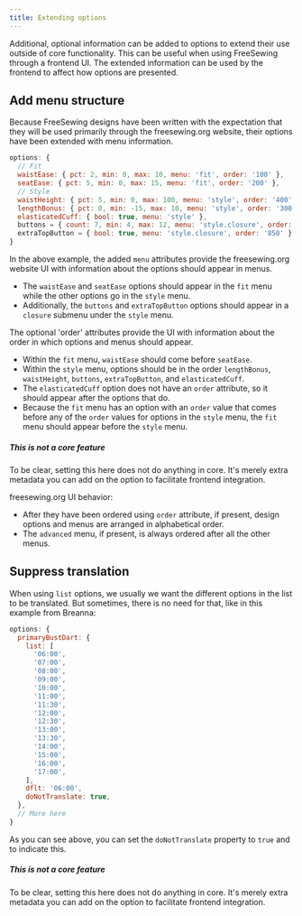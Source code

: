 ```yaml
---
title: Extending options
---
```


Additional, optional information can be added to options to extend
their use outside of core functionality.
This can be useful when using FreeSewing through a frontend UI.
The extended information can be used by the frontend to affect
how options are presented.


## Add menu structure

Because FreeSewing designs have been written with the expectation that
they will be used primarily through the freesewing.org website,
their options have been extended with menu information.

```js
options: {
  // Fit
  waistEase: { pct: 2, min: 0, max: 10, menu: 'fit', order: '100' },
  seatEase: { pct: 5, min: 0, max: 15, menu: 'fit', order: '200' },
  // Style
  waistHeight: { pct: 5, min: 0, max: 100, menu: 'style', order: '400' },
  lengthBonus: { pct: 0, min: -15, max: 10, menu: 'style', order: '300' },
  elasticatedCuff: { bool: true, menu: 'style' },
  buttons = { count: 7, min: 4, max: 12, menu: 'style.closure', order: '800' }
  extraTopButton = { bool: true, menu: 'style.closure', order: '850' }
}
```

In the above example, the added `menu` attributes provide the
freesewing.org website UI with information about the options
should appear in menus.
- The `waistEase` and `seatEase` options should appear in the `fit`
menu while the other options go in the `style` menu.
- Additionally, the `buttons` and `extraTopButton` options should
appear in a `closure` submenu under the `style` menu.

The optional 'order' attributes provide the UI with information about
the order in which options and menus should appear.
- Within the `fit` menu, `waistEase` should come before `seatEase`.
- Within the `style` menu, options should be in the order
`lengthBonus`, `waistHeight`, `buttons`, `extraTopButton`, and
`elasticatedCuff`.
- The `elasticatedCuff` option does not have an `order` attribute,
so it should appear after the options that do.
- Because the `fit` menu has an option with an `order` value that comes
before any of the `order` values for options in the `style` menu,
the `fit` menu should appear before the `style` menu.

<Note>

##### This is not a core feature

To be clear, setting this here does not do anything in core.
It's merely extra metadata you can add on the option to facilitate
frontend integration.

</Note>

<Note>

freesewing.org UI behavior:
- After they have been ordered using `order` attribute, if present,
design options and menus are arranged in alphabetical order.
- The `advanced` menu, if present, is always ordered after all the
other menus.

</Note>


## Suppress translation

When using `list` options, we usually we want the different options
in the list to be translated.
But sometimes, there is no need for that, like in this example from Breanna:

```js
options: {
  primaryBustDart: {
    list: [
      '06:00',
      '07:00',
      '08:00',
      '09:00',
      '10:00',
      '11:00',
      '11:30',
      '12:00',
      '12:30',
      '13:00',
      '13:30',
      '14:00',
      '15:00',
      '16:00',
      '17:00',
    ],
    dflt: '06:00',
    doNotTranslate: true,
  },
  // More here
}
```

As you can see above, you can set the `doNotTranslate` property to `true` and to indicate this.

<Note>

##### This is not a core feature

To be clear, setting this here does not do anything in core. It's merely extra
metadata you can add on the option to facilitate frontend integration.

</Note>


